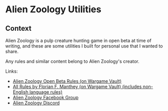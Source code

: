 # Alien Zoology Utilities

## Context

Alien Zoology is a pulp creature hunting game in open beta at time of writing, and these are some utilities I built for personal use that I wanted to share.

Any rules and similar content belong to Alien Zoology's creator.

Links:

* [Alien Zoology Open Beta Rules (on Wargame Vault)](https://www.wargamevault.com/product/482988/Alien-Zoology-english-Open-Beta)
* [All Rules by Florian F. Manthey (on Wargame Vault) (includes non-English language rules)](https://www.wargamevault.com/browse.php?author=Florian%20F.%20Manthey)
* [Alien Zoology Facebook Group](https://www.facebook.com/groups/304280112617072)
* [Alien Zoology Discord](https://discord.gg/ZsmYaADKxE)
